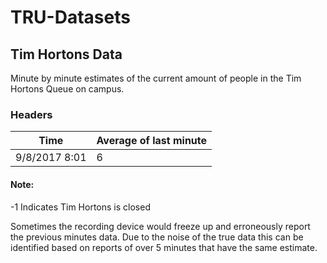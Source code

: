 # TRU-Datasets

## Tim Hortons Data



Minute by minute estimates of the current amount of people in the Tim Hortons Queue on campus.





### Headers

| Time          | Average of last minute |
| ------------- | ---------------------- |
| 9/8/2017 8:01 | 6                      |

#### Note: 

 -1 Indicates Tim Hortons is closed

Sometimes the recording device would freeze up and erroneously report the previous minutes data. Due to the noise of the true data this can be identified based on reports of over 5 minutes that have the same estimate. 